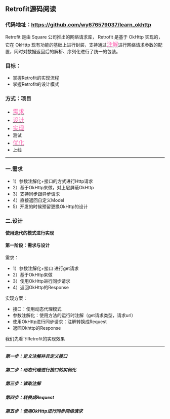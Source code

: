 ## Retrofit源码阅读

### 代码地址：https://github.com/wy676579037/learn_okhttp

Retrofit 是由 Square 公司推出的网络请求库， Retrofit 是基于 OkHttp 实现的，它在 OkHttp 现有功能的基础上进行封装，支持通过<u><font size=4 color=#FF69B4>注解</font></u>进行网络请求参数的配置，同时对数据返回后的解析、序列化进行了统一的包装。

###  目标：

+ 掌握Retrofit的实现流程
+ 掌握Retrofit的设计模式

###  方式：项目

+  <u><font size=4 color=#FF69B4>需求</font></u>
+  <u><font size=4 color=#FF69B4>设计</font></u>
+  <u><font size=4 color=#FF69B4>实现</font></u>
+ 测试
+  <u><font size=4 color=#FF69B4>优化</font></u>
+ 上线

---

### 一.需求

+ 1）参数注解化+接口的方式进行Http请求
+ 2）基于OkHttp来做，对上层屏蔽OkHttp
+ 3）支持同步跟异步请求
+ 4）直接返回自定义Model
+ 5）开发的时候预留更换OkHttp的设计

### 二.设计

**使用迭代的模式进行实现**

#### 第一阶段：需求与设计

需求：

+ 1）参数注解化+接口 进行get请求
+ 2）基于OkHttp来做
+ 3）使用OkHttp进行同步请求
+ 4）返回OkHttp的Response

实现方案：

+ 接口：使用动态代理模式
+ 参数注解化：使用方法的运行时注解（get请求类型，请求url）
+ 使用OkHttp进行同步请求：注解转换成Request
+ 返回Okhttp的Response

我们先看下Retrofit的实现效果

---

##### 第一步：定义注解并且定义接口

##### 第二步：动态代理进行接口的实例化

##### 第三步：读取注解

##### 第四步：转换成Request

##### 第五步：使用OkHttp进行同步网络请求



